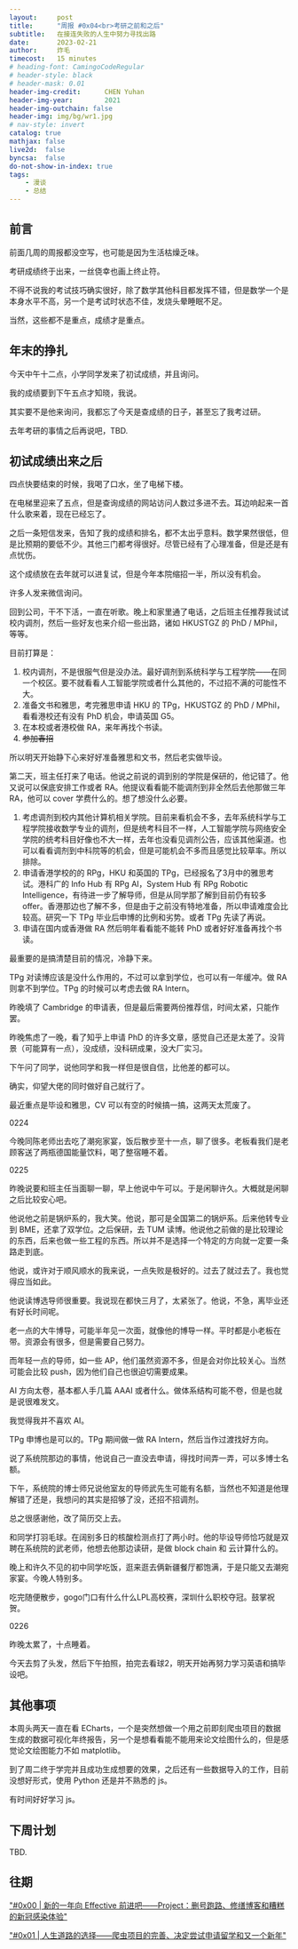 ```yaml
---
layout:     post
title:      "周报 #0x04<br>考研之前和之后"
subtitle:   在接连失败的人生中努力寻找出路
date:       2023-02-21
author:     炸毛
timecost:   15 minutes
# heading-font: CamingoCodeRegular
# header-style: black
# header-mask: 0.01
header-img-credit:      CHEN Yuhan
header-img-year:        2021 
header-img-outchain: false
header-img: img/bg/wr1.jpg
# nav-style: invert
catalog: true
mathjax: false
live2d:  false
byncsa:  false
do-not-show-in-index: true
tags:
    - 漫谈
    - 总结
---
```


## 前言

前面几周的周报都没空写，也可能是因为生活枯燥乏味。

考研成绩终于出来，一丝侥幸也画上终止符。

不得不说我的考试技巧确实很好，除了数学其他科目都发挥不错，但是数学一个是本身水平不高，另一个是考试时状态不佳，发烧头晕睡眠不足。

当然，这些都不是重点，成绩才是重点。

## 年末的挣扎

今天中午十二点，小学同学发来了初试成绩，并且询问。

我的成绩要到下午五点才知晓，我说。

其实要不是他来询问，我都忘了今天是查成绩的日子，甚至忘了我考过研。

去年考研的事情之后再说吧，TBD.

## 初试成绩出来之后

四点快要结束的时候，我喝了口水，坐了电梯下楼。

在电梯里迎来了五点，但是查询成绩的网站访问人数过多进不去。耳边响起来一首什么歌来着，现在已经忘了。

之后一条短信发来，告知了我的成绩和排名，都不太出乎意料。数学果然很低，但是比预期的要低不少。其他三门都考得很好。尽管已经有了心理准备，但是还是有点忧伤。

这个成绩放在去年就可以进复试，但是今年本院缩招一半，所以没有机会。

许多人发来微信询问。

回到公司，干不下活，一直在听歌。晚上和家里通了电话，之后班主任推荐我试试校内调剂，然后一些好友也来介绍一些出路，诸如 HKUSTGZ 的 PhD / MPhil，等等。

目前打算是：

1. 校内调剂，不是很服气但是没办法。最好调剂到系统科学与工程学院——在同一个校区。要不就看看人工智能学院或者什么其他的，不过招不满的可能性不大。
2. 准备文书和雅思，考完雅思申请 HKU 的 TPg，HKUSTGZ 的 PhD / MPhil，看看港校还有没有 PhD 机会，申请英国 G5。
3. 在本校或者港校做 RA，来年再找个书读。
4. ~~参加春招~~

所以明天开始静下心来好好准备雅思和文书，然后老实做毕设。

第二天，班主任打来了电话。他说之前说的调到别的学院是保研的，他记错了。他又说可以保底安排工作或者 RA。他提议看看能不能调剂到非全然后去他那做三年 RA，他可以 cover 学费什么的。想了想没什么必要。

1. 考虑调剂到校内其他计算机相关学院。目前来看机会不多，去年系统科学与工程学院接收数学专业的调剂，但是统考科目不一样，人工智能学院与网络安全学院的统考科目好像也不大一样，去年也没看见调剂公告，应该其他渠道。也可以看看调剂到中科院等的机会，但是可能机会不多而且感觉比较草率。所以排除。
2. 申请香港学校的的 RPg，HKU 和英国的 TPg，已经报名了3月中的雅思考试。港科广的 Info Hub 有 RPg AI，System Hub 有 RPg Robotic Intelligence，有待进一步了解导师，但是从同学那了解到目前仍有较多 offer。香港那边也了解不多，但是由于之前没有特地准备，所以申请难度会比较高。研究一下 TPg 毕业后申博的比例和劣势。或者 TPg 先读了再说。
3. 申请在国内或香港做 RA 然后明年看看能不能转 PhD 或者好好准备再找个书读。

最重要的是搞清楚目前的情况，冷静下来。

TPg 对读博应该是没什么作用的，不过可以拿到学位，也可以有一年缓冲。做 RA 则拿不到学位。TPg 的时候可以考虑去做 RA Intern。

昨晚填了 Cambridge 的申请表，但是最后需要两份推荐信，时间太紧，只能作罢。

昨晚焦虑了一晚，看了知乎上申请 PhD 的许多文章，感觉自己还是太差了。没背景（可能算有一点），没成绩，没科研成果，没大厂实习。

下午问了同学，说他同学和我一样但是很自信，比他差的都可以。

确实，仰望大佬的同时做好自己就行了。

最近重点是毕设和雅思，CV 可以有空的时候搞一搞，这两天太荒废了。

0224

今晚同陈老师出去吃了潮宛家宴，饭后散步至十一点，聊了很多。老板看我们是老顾客送了两瓶德国能量饮料，喝了整宿睡不着。

0225

昨晚说要和班主任当面聊一聊，早上他说中午可以。于是闲聊许久。大概就是闲聊之后比较安心吧。

他说他之前是锅炉系的，我大笑。他说，那可是全国第二的锅炉系。后来他转专业到 BME，还拿了双学位。之后保研，去 TUM 读博。他说他之前做的是比较理论的东西，后来也做一些工程的东西。所以并不是选择一个特定的方向就一定要一条路走到底。

他说，或许对于顺风顺水的我来说，一点失败是极好的。过去了就过去了。我也觉得应当如此。

他说读博选导师很重要。我说现在都快三月了，太紧张了。他说，不急，离毕业还有好长时间呢。

老一点的大牛博导，可能半年见一次面，就像他的博导一样。平时都是小老板在带。资源会有很多，但是需要自己努力。

而年轻一点的导师，如一些 AP，他们虽然资源不多，但是会对你比较关心。当然可能会比较 push，因为他们自己也很迫切需要成果。

AI 方向太卷，基本都人手几篇 AAAI 或者什么。做体系结构可能不卷，但是也就是说很难发文。

我觉得我并不喜欢 AI。

TPg 申博也是可以的。TPg 期间做一做 RA Intern，然后当作过渡找好方向。

说了系统院那边的事情，他说自己一直没去申请，得找时间弄一弄，可以多博士名额。

下午，系统院的博士师兄说他室友的导师武先生可能有名额，当然也不知道是他理解错了还是，我想问的其实是招够了没，还招不招调剂。

总之很感谢他，改了简历交上去。

和同学打羽毛球。在阔别多日的核酸检测点打了两小时。他的毕设导师恰巧就是双聘在系统院的武老师，他想去他那边读研，是做 block chain 和 云计算什么的。

晚上和许久不见的初中同学吃饭，逛来逛去俩新疆餐厅都饱满，于是只能又去潮宛家宴。今晚人特别多。

吃完随便散步，gogo门口有什么什么LPL高校赛，深圳什么职校夺冠。鼓掌祝贺。

0226

昨晚太累了，十点睡着。

今天去剪了头发，然后下午拍照，拍完去看球2，明天开始再努力学习英语和搞毕设吧。

## 其他事项

本周头两天一直在看 ECharts，一个是突然想做一个用之前即刻爬虫项目的数据生成的数据可视化年终报告，另一个是想看看能不能用来论文绘图什么的，但是感觉论文绘图能力不如 matplotlib。

到了周二终于学完并且成功生成想要的效果，之后还有一些数据导入的工作，目前没想好形式，使用 Python 还是并不熟悉的 js。

有时间好好学习 js。

## 下周计划

TBD.

## 往期

["#0x00 | 新的一年向 Effective 前进吧——Project：删号跑路、修缮博客和糟糕的新冠感染体验"](https://lzzmm.github.io/2023/01/16/weekly-review-1/)

["#0x01 | 人生道路的选择——爬虫项目的完善、决定尝试申请留学和又一个新年"](https://lzzmm.github.io/2023/02/05/weekly-review-2/)
